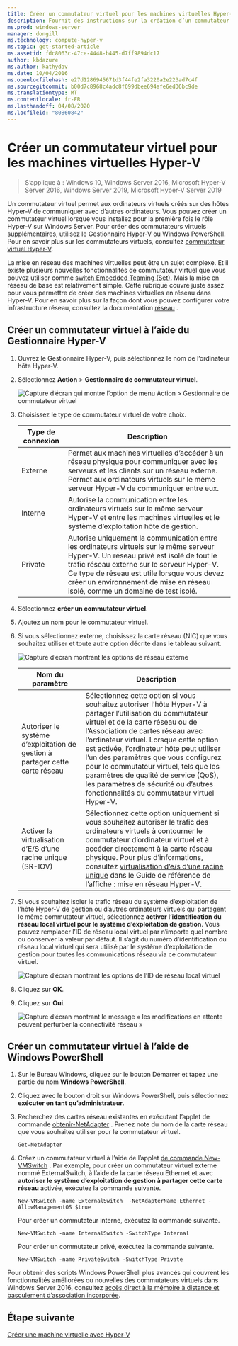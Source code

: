 ```yaml
---
title: Créer un commutateur virtuel pour les machines virtuelles Hyper-V
description: Fournit des instructions sur la création d’un commutateur virtuel à l’aide du Gestionnaire Hyper-V ou de Windows PowerShell.
ms.prod: windows-server
manager: dongill
ms.technology: compute-hyper-v
ms.topic: get-started-article
ms.assetid: fdc8063c-47ce-4448-b445-d7ff9894dc17
author: kbdazure
ms.author: kathydav
ms.date: 10/04/2016
ms.openlocfilehash: e27d1286945671d3f44fe2fa3220a2e223ad7c4f
ms.sourcegitcommit: b00d7c8968c4adc8f699dbee694afe6ed36bc9de
ms.translationtype: MT
ms.contentlocale: fr-FR
ms.lasthandoff: 04/08/2020
ms.locfileid: "80860842"
---
```

# <a name="create-a-virtual-switch-for-hyper-v-virtual-machines"></a>Créer un commutateur virtuel pour les machines virtuelles Hyper-V

>S’applique à : Windows 10, Windows Server 2016, Microsoft Hyper-V Server 2016, Windows Server 2019, Microsoft Hyper-V Server 2019
  
Un commutateur virtuel permet aux ordinateurs virtuels créés sur des hôtes Hyper-V de communiquer avec d’autres ordinateurs. Vous pouvez créer un commutateur virtuel lorsque vous installez pour la première fois le rôle Hyper-V sur Windows Server. Pour créer des commutateurs virtuels supplémentaires, utilisez le Gestionnaire Hyper-V ou Windows PowerShell. Pour en savoir plus sur les commutateurs virtuels, consultez [commutateur virtuel Hyper-V](../../hyper-v-virtual-switch/Hyper-V-Virtual-Switch.md).  
  
La mise en réseau des machines virtuelles peut être un sujet complexe. Et il existe plusieurs nouvelles fonctionnalités de commutateur virtuel que vous pouvez utiliser comme [switch Embedded Teaming (Set)](../../hyper-v-virtual-switch/RDMA-and-Switch-Embedded-Teaming.md#switch-embedded-teaming-set). Mais la mise en réseau de base est relativement simple. Cette rubrique couvre juste assez pour vous permettre de créer des machines virtuelles en réseau dans Hyper-V. Pour en savoir plus sur la façon dont vous pouvez configurer votre infrastructure réseau, consultez la documentation [réseau](../../../networking/Networking.md) .   
  
## <a name="create-a-virtual-switch-by-using-hyper-v-manager"></a>Créer un commutateur virtuel à l’aide du Gestionnaire Hyper-V  
  
1.  Ouvrez le Gestionnaire Hyper-V, puis sélectionnez le nom de l’ordinateur hôte Hyper-V.  
  
2.  Sélectionnez **Action** > **Gestionnaire de commutateur virtuel**.  
  
    ![Capture d’écran qui montre l’option de menu Action > Gestionnaire de commutateur virtuel](../media/Hyper-V-Action-VSwitchManager.png)  
  
3.  Choisissez le type de commutateur virtuel de votre choix.  
  
    |Type de connexion|Description|  
    |-------------------|---------------|  
    |Externe|Permet aux machines virtuelles d’accéder à un réseau physique pour communiquer avec les serveurs et les clients sur un réseau externe. Permet aux ordinateurs virtuels sur le même serveur Hyper-V de communiquer entre eux.|  
    |Interne|Autorise la communication entre les ordinateurs virtuels sur le même serveur Hyper-V et entre les machines virtuelles et le système d’exploitation hôte de gestion.|  
    |Private|Autorise uniquement la communication entre les ordinateurs virtuels sur le même serveur Hyper-V. Un réseau privé est isolé de tout le trafic réseau externe sur le serveur Hyper-V. Ce type de réseau est utile lorsque vous devez créer un environnement de mise en réseau isolé, comme un domaine de test isolé.|  
  
4.  Sélectionnez **créer un commutateur virtuel**.  
  
5.  Ajoutez un nom pour le commutateur virtuel.  
  
6.  Si vous sélectionnez externe, choisissez la carte réseau (NIC) que vous souhaitez utiliser et toute autre option décrite dans le tableau suivant.  
  
    ![Capture d’écran montrant les options de réseau externe](../media/Hyper-V-NewVSwitch-ExternalOptions.png)  
  
    |Nom du paramètre|Description|  
    |----------------|---------------|  
    |Autoriser le système d’exploitation de gestion à partager cette carte réseau|Sélectionnez cette option si vous souhaitez autoriser l’hôte Hyper-V à partager l’utilisation du commutateur virtuel et de la carte réseau ou de l’Association de cartes réseau avec l’ordinateur virtuel. Lorsque cette option est activée, l’ordinateur hôte peut utiliser l’un des paramètres que vous configurez pour le commutateur virtuel, tels que les paramètres de qualité de service (QoS), les paramètres de sécurité ou d’autres fonctionnalités du commutateur virtuel Hyper-V.|  
    |Activer la virtualisation d’E/S d’une racine unique (SR-IOV)|Sélectionnez cette option uniquement si vous souhaitez autoriser le trafic des ordinateurs virtuels à contourner le commutateur d’ordinateur virtuel et à accéder directement à la carte réseau physique. Pour plus d’informations, consultez [virtualisation d’e/s d’une racine unique](https://technet.microsoft.com/library/dn641211.aspx#Sec4) dans le Guide de référence de l’affiche : mise en réseau Hyper-V.|  
  
7.  Si vous souhaitez isoler le trafic réseau du système d’exploitation de l’hôte Hyper-V de gestion ou d’autres ordinateurs virtuels qui partagent le même commutateur virtuel, sélectionnez **activer l’identification du réseau local virtuel pour le système d’exploitation de gestion**. Vous pouvez remplacer l’ID de réseau local virtuel par n’importe quel nombre ou conserver la valeur par défaut. Il s’agit du numéro d’identification du réseau local virtuel qui sera utilisé par le système d’exploitation de gestion pour toutes les communications réseau via ce commutateur virtuel.  
  
    ![Capture d’écran montrant les options de l’ID de réseau local virtuel](../media/Hyper-V-NewSwitch-VLAN.png)  
  
8.  Cliquez sur **OK**.  
  
9. Cliquez sur **Oui**.  
  
    ![Capture d’écran montrant le message « les modifications en attente peuvent perturber la connectivité réseau »](../media/Hyper-V-NewVSwitch-DisruptNetwork.png)  
  
## <a name="create-a-virtual-switch-by-using-windows-powershell"></a>Créer un commutateur virtuel à l’aide de Windows PowerShell  
  
1.  Sur le Bureau Windows, cliquez sur le bouton Démarrer et tapez une partie du nom **Windows PowerShell**.  
  
2.  Cliquez avec le bouton droit sur Windows PowerShell, puis sélectionnez **exécuter en tant qu’administrateur**.  
  
3.  Recherchez des cartes réseau existantes en exécutant l’applet de commande [obtenir-NetAdapter](https://technet.microsoft.com/library/jj130867.aspx) . Prenez note du nom de la carte réseau que vous souhaitez utiliser pour le commutateur virtuel.  
  
    ```  
    Get-NetAdapter  
    ```  
  
4.  Créez un commutateur virtuel à l’aide de l’applet [de commande New-VMSwitch](https://technet.microsoft.com/library/hh848455.aspx) . Par exemple, pour créer un commutateur virtuel externe nommé ExternalSwitch, à l’aide de la carte réseau Ethernet et avec **autoriser le système d’exploitation de gestion à partager cette carte réseau** activée, exécutez la commande suivante.  
  
    ```  
    New-VMSwitch -name ExternalSwitch  -NetAdapterName Ethernet -AllowManagementOS $true  
    ```  
  
    Pour créer un commutateur interne, exécutez la commande suivante.  
  
    ```  
    New-VMSwitch -name InternalSwitch -SwitchType Internal  
    ```  
  
    Pour créer un commutateur privé, exécutez la commande suivante.  
  
    ```  
    New-VMSwitch -name PrivateSwitch -SwitchType Private  
    ```  
  
Pour obtenir des scripts Windows PowerShell plus avancés qui couvrent les fonctionnalités améliorées ou nouvelles des commutateurs virtuels dans Windows Server 2016, consultez [accès direct à la mémoire à distance et basculement d’association incorporée](../../hyper-v-virtual-switch/RDMA-and-Switch-Embedded-Teaming.md).  

  
## <a name="next-step"></a>Étape suivante  
[Créer une machine virtuelle avec Hyper-V](Create-a-virtual-machine-in-Hyper-V.md)  
  


